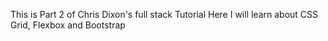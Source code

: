 This is Part 2 of Chris Dixon's full stack Tutorial
Here I will learn about CSS Grid, Flexbox and Bootstrap